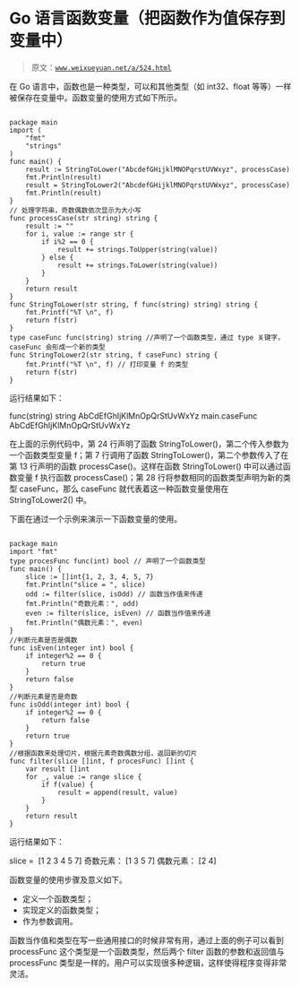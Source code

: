 # Go 语言函数变量（把函数作为值保存到变量中）

> 原文：[`www.weixueyuan.net/a/524.html`](http://www.weixueyuan.net/a/524.html)

在 Go 语言中，函数也是一种类型，可以和其他类型（如 int32、float 等等）一样被保存在变量中。函数变量的使用方式如下所示。

```

package main
import (
    "fmt"
    "strings"
)
func main() {
    result := StringToLower("AbcdefGHijklMNOPqrstUVWxyz", processCase)
    fmt.Println(result)
    result = StringToLower2("AbcdefGHijklMNOPqrstUVWxyz", processCase)
    fmt.Println(result)
}
// 处理字符串，奇数偶数依次显示为大小写
func processCase(str string) string {
    result := ""
    for i, value := range str {
        if i%2 == 0 {
            result += strings.ToUpper(string(value))
        } else {
            result += strings.ToLower(string(value))
        }
    }
    return result
}
func StringToLower(str string, f func(string) string) string {
    fmt.Printf("%T \n", f)
    return f(str)
}
type caseFunc func(string) string //声明了一个函数类型，通过 type 关键字，caseFunc 会形成一个新的类型
func StringToLower2(str string, f caseFunc) string {
    fmt.Printf("%T \n", f) // 打印变量 f 的类型
    return f(str)
}
```

运行结果如下：

func(string) string
AbCdEfGhIjKlMnOpQrStUvWxYz
main.caseFunc
AbCdEfGhIjKlMnOpQrStUvWxYz

在上面的示例代码中，第 24 行声明了函数 StringToLower()，第二个传入参数为一个函数类型变量 f；第 7 行调用了函数 StringToLower()，第二个参数传入了在第 13 行声明的函数 processCase()。这样在函数 StringToLower() 中可以通过函数变量 f 执行函数 processCase()；第 28 行将参数相同的函数类型声明为新的类型 caseFunc，那么 caseFunc 就代表着这一种函数变量使用在 StringToLower2() 中。

下面在通过一个示例来演示一下函数变量的使用。

```

package main
import "fmt"
type procesFunc func(int) bool // 声明了一个函数类型
func main() {
    slice := []int{1, 2, 3, 4, 5, 7}
    fmt.Println("slice = ", slice)
    odd := filter(slice, isOdd) // 函数当作值来传递
    fmt.Println("奇数元素：", odd)
    even := filter(slice, isEven) // 函数当作值来传递
    fmt.Println("偶数元素：", even)
}
//判断元素是否是偶数
func isEven(integer int) bool {
    if integer%2 == 0 {
        return true
    }
    return false
}
//判断元素是否是奇数
func isOdd(integer int) bool {
    if integer%2 == 0 {
        return false
    }
    return true
}
//根据函数来处理切片，根据元素奇数偶数分组，返回新的切片
func filter(slice []int, f procesFunc) []int {
    var result []int
    for _, value := range slice {
        if f(value) {
            result = append(result, value)
        }
    }
    return result
}
```

运行结果如下：

slice =  [1 2 3 4 5 7]
奇数元素： [1 3 5 7]
偶数元素： [2 4]

函数变量的使用步骤及意义如下。

*   定义一个函数类型；
*   实现定义的函数类型；
*   作为参数调用。

函数当作值和类型在写一些通用接口的时候非常有用，通过上面的例子可以看到 processFunc 这个类型是一个函数类型，然后两个 filter 函数的参数和返回值与 processFunc 类型是一样的。用户可以实现很多种逻辑，这样使得程序变得非常灵活。